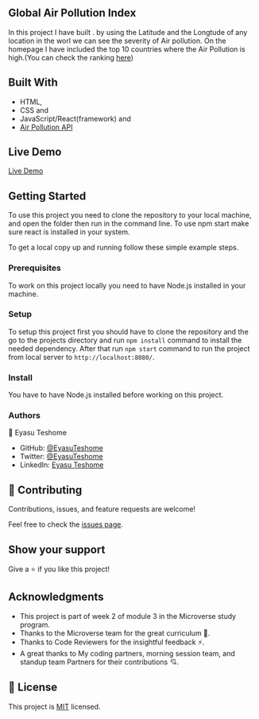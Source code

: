 ## Global Air Pollution Index

In this project I have built <Global-Air-Pollution-Index>. by using the Latitude and the Longtude of any location in the worl we can see the severity of Air pollution. On the homepage I have included the top 10 countries where the Air Pollution is high.(You can check the ranking [here](https://worldpopulationreview.com/country-rankings/most-polluted-countries))


## Built With

- HTML, 
- CSS and 
- JavaScript/React(framework) and
- [Air Pollution API](https://openweathermap.org/api/air-pollution)
  
## Live Demo

[Live Demo](https://631b5bf9ac6b01187d804c8c--stalwart-hotteok-4f8c89.netlify.app/)

## Getting Started

To use this project you need to clone the repository to your local machine, and open the folder then run <npm-start> in the command line. To use npm start make sure react is installed in your system.

To get a local copy up and running follow these simple example steps.

### Prerequisites

To work on this project locally you need to have Node.js installed in your machine.

### Setup

To setup this project first you should have to clone the repository and the go to the projects directory and run `npm install` command to install the needed dependency. After that run `npm start` command to run the project from local server to `http://localhost:8080/`.

### Install

You have to have Node.js installed before working on this project.

### Authors

👤 Eyasu Teshome
- GitHub: [@EyasuTeshome](https://github.com/EyasuTeshome)
- Twitter: [@EyasuTeshome](https://twitter.com/EyasuTeshome)
- LinkedIn: [Eyasu Teshome](https://linkedin.com/in/EyasuTeshome)


## 🤝 Contributing

Contributions, issues, and feature requests are welcome!

Feel free to check the [issues page](../../issues/).

## Show your support

Give a ⭐️ if you like this project!

## Acknowledgments

- This project is part of week 2 of module 3 in the Microverse study program.
- Thanks to the Microverse team for the great curriculum 🙌.
- Thanks to Code Reviewers for the insightful feedback ⚡.
- A great thanks to My coding partners, morning session team, and standup team Partners for their contributions 💘.

## 📝 License

This project is [MIT](https://github.com/Carshy/readme-template/blob/master/MIT.md) licensed.